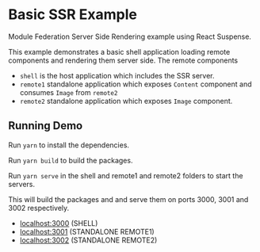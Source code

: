 # Basic SSR Example

Module Federation Server Side Rendering example using React Suspense.

This example demonstrates a basic shell application loading remote components and rendering them server side. The remote components 

- `shell` is the host application which includes the SSR server.
- `remote1` standalone application which exposes `Content` component and consumes `Image` from `remote2`
- `remote2` standalone application which exposes `Image` component.

## Running Demo

Run `yarn` to install the dependencies.

Run `yarn build` to build the packages.

Run `yarn serve` in the shell and remote1 and remote2 folders to start the servers.

This will build the packages and and serve them on ports 3000, 3001 and 3002 respectively.

- [localhost:3000](http://localhost:3000/) (SHELL)
- [localhost:3001](http://localhost:3001/) (STANDALONE REMOTE1)
- [localhost:3002](http://localhost:3002/) (STANDALONE REMOTE2)